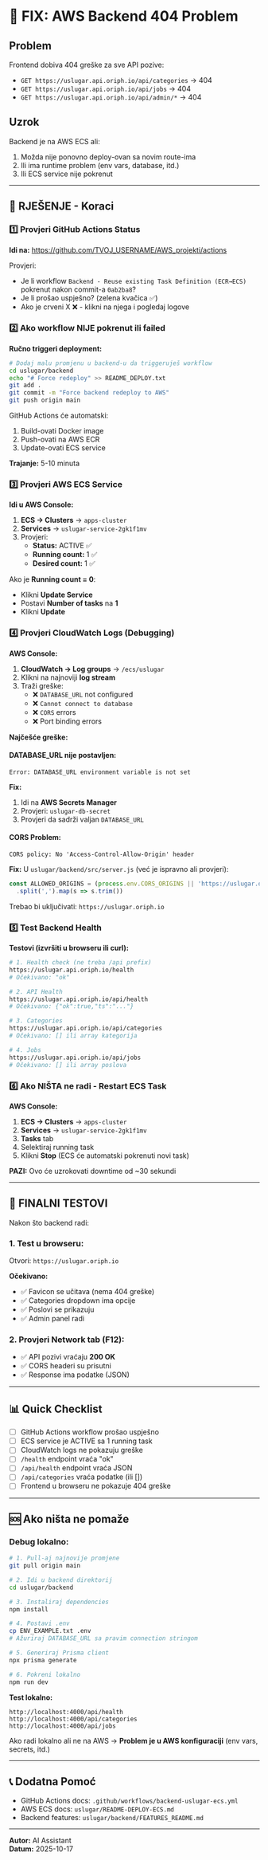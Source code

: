 # 🚨 FIX: AWS Backend 404 Problem

## Problem
Frontend dobiva 404 greške za sve API pozive:
- `GET https://uslugar.api.oriph.io/api/categories` → 404
- `GET https://uslugar.api.oriph.io/api/jobs` → 404
- `GET https://uslugar.api.oriph.io/api/admin/*` → 404

## Uzrok
Backend je na AWS ECS ali:
1. Možda nije ponovno deploy-ovan sa novim route-ima
2. Ili ima runtime problem (env vars, database, itd.)
3. Ili ECS service nije pokrenut

---

## 🔧 RJEŠENJE - Koraci

### 1️⃣ Provjeri GitHub Actions Status

**Idi na:** https://github.com/TVOJ_USERNAME/AWS_projekti/actions

Provjeri:
- Je li workflow `Backend - Reuse existing Task Definition (ECR→ECS)` pokrenut nakon commit-a `0ab2ba8`?
- Je li prošao uspješno? (zelena kvačica ✅)
- Ako je crveni X ❌ - klikni na njega i pogledaj logove

### 2️⃣ Ako workflow NIJE pokrenut ili failed

**Ručno triggeri deployment:**

```bash
# Dodaj malu promjenu u backend-u da triggeruješ workflow
cd uslugar/backend
echo "# Force redeploy" >> README_DEPLOY.txt
git add .
git commit -m "Force backend redeploy to AWS"
git push origin main
```

GitHub Actions će automatski:
1. Build-ovati Docker image
2. Push-ovati na AWS ECR
3. Update-ovati ECS service

**Trajanje:** 5-10 minuta

### 3️⃣ Provjeri AWS ECS Service

**Idi u AWS Console:**

1. **ECS → Clusters** → `apps-cluster`
2. **Services** → `uslugar-service-2gk1f1mv`
3. Provjeri:
   - **Status:** ACTIVE ✅
   - **Running count:** 1 ✅
   - **Desired count:** 1 ✅

Ako je **Running count = 0**:
- Klikni **Update Service**
- Postavi **Number of tasks** na **1**
- Klikni **Update**

### 4️⃣ Provjeri CloudWatch Logs (Debugging)

**AWS Console:**

1. **CloudWatch → Log groups** → `/ecs/uslugar`
2. Klikni na najnoviji **log stream**
3. Traži greške:
   - ❌ `DATABASE_URL` not configured
   - ❌ `Cannot connect to database`
   - ❌ `CORS` errors
   - ❌ Port binding errors

**Najčešće greške:**

#### DATABASE_URL nije postavljen:
```
Error: DATABASE_URL environment variable is not set
```

**Fix:**
1. Idi na **AWS Secrets Manager**
2. Provjeri: `uslugar-db-secret`
3. Provjeri da sadrži valjan `DATABASE_URL`

#### CORS Problem:
```
CORS policy: No 'Access-Control-Allow-Origin' header
```

**Fix:**
U `uslugar/backend/src/server.js` (već je ispravno ali provjeri):
```javascript
const ALLOWED_ORIGINS = (process.env.CORS_ORIGINS || 'https://uslugar.oriph.io')
  .split(',').map(s => s.trim())
```

Trebao bi uključivati: `https://uslugar.oriph.io`

### 5️⃣ Test Backend Health

**Testovi (izvršiti u browseru ili curl):**

```bash
# 1. Health check (ne treba /api prefix)
https://uslugar.api.oriph.io/health
# Očekivano: "ok"

# 2. API Health
https://uslugar.api.oriph.io/api/health
# Očekivano: {"ok":true,"ts":"..."}

# 3. Categories
https://uslugar.api.oriph.io/api/categories
# Očekivano: [] ili array kategorija

# 4. Jobs
https://uslugar.api.oriph.io/api/jobs
# Očekivano: [] ili array poslova
```

### 6️⃣ Ako NIŠTA ne radi - Restart ECS Task

**AWS Console:**

1. **ECS → Clusters** → `apps-cluster`
2. **Services** → `uslugar-service-2gk1f1mv`
3. **Tasks** tab
4. Selektiraj running task
5. Klikni **Stop** (ECS će automatski pokrenuti novi task)

**PAZI:** Ovo će uzrokovati downtime od ~30 sekundi

---

## 🎯 FINALNI TESTOVI

Nakon što backend radi:

### 1. Test u browseru:
Otvori: `https://uslugar.oriph.io`

**Očekivano:**
- ✅ Favicon se učitava (nema 404 greške)
- ✅ Categories dropdown ima opcije
- ✅ Poslovi se prikazuju
- ✅ Admin panel radi

### 2. Provjeri Network tab (F12):
- ✅ API pozivi vraćaju **200 OK**
- ✅ CORS headeri su prisutni
- ✅ Response ima podatke (JSON)

---

## 📊 Quick Checklist

- [ ] GitHub Actions workflow prošao uspješno
- [ ] ECS service je ACTIVE sa 1 running task
- [ ] CloudWatch logs ne pokazuju greške
- [ ] `/health` endpoint vraća "ok"
- [ ] `/api/health` endpoint vraća JSON
- [ ] `/api/categories` vraća podatke (ili [])
- [ ] Frontend u browseru ne pokazuje 404 greške

---

## 🆘 Ako ništa ne pomaže

### Debug lokalno:

```bash
# 1. Pull-aj najnovije promjene
git pull origin main

# 2. Idi u backend direktorij
cd uslugar/backend

# 3. Instaliraj dependencies
npm install

# 4. Postavi .env
cp ENV_EXAMPLE.txt .env
# Ažuriraj DATABASE_URL sa pravim connection stringom

# 5. Generiraj Prisma client
npx prisma generate

# 6. Pokreni lokalno
npm run dev
```

**Test lokalno:**
```
http://localhost:4000/api/health
http://localhost:4000/api/categories
http://localhost:4000/api/jobs
```

Ako radi lokalno ali ne na AWS → **Problem je u AWS konfiguraciji** (env vars, secrets, itd.)

---

## 📞 Dodatna Pomoć

- GitHub Actions docs: `.github/workflows/backend-uslugar-ecs.yml`
- AWS ECS docs: `uslugar/README-DEPLOY-ECS.md`
- Backend features: `uslugar/backend/FEATURES_README.md`

---

**Autor:** AI Assistant  
**Datum:** 2025-10-17

